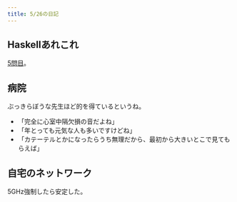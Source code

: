 ```yaml
---
title: 5/26の日記
---
```


## Haskellあれこれ

[5問目](http://qiita.com/hiratara/items/753e6311b5d00873c488)。

## 病院

ぶっきらぼうな先生ほど的を得ているというね。

* 「完全に心室中隔欠損の音だよね」
* 「年とっても元気な人も多いですけどね」
* 「カテーテルとかになったらうち無理だから、最初から大きいとこで見てもらえば」

## 自宅のネットワーク

5GHz強制したら安定した。
